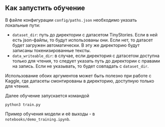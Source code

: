 ## Как запустить обучение

В файле конфигурации `config/paths.json` необходимо указать
локальные пути:
- `dataset_dir`: путь до директории с датасетом TinyStories.
Если в ней есть json-файлы, то будут использованы они.
Если нет, то датасет будет загружен автоматически.
В эту же директорию будут записаны токенизированные тексты.
- `data_writeable_dir`: в случае, если директория с датасетом доступна
только для чтения, то следует указать путь до директории с правами на запись.
Если не указывать, то будет совпадать с `dataset_dir`.

Использование обоих аргументов может быть полезно при работе с Kaggle,
где датасеты смонтированы в директорию, доступную только для чтения.

Далее обучение запускается командой
```commandline
python3 train.py
```

Пример обучения модели и её выходы - в `notebooks/demo_training.ipynb`.
